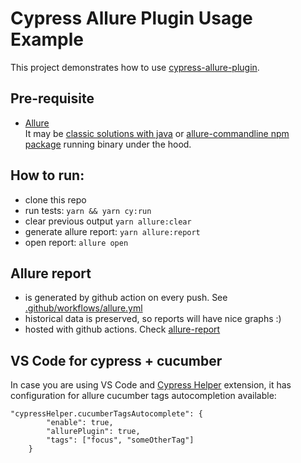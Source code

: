 # Cypress Allure Plugin Usage Example

This project demonstrates how to use [cypress-allure-plugin](https://github.com/Shelex/cypress-allure-plugin).

## Pre-requisite

-   [Allure](https://docs.qameta.io/allure/#_get_started)  
    It may be [classic solutions with java](https://github.com/allure-framework/allure2#download) or [allure-commandline npm package](https://www.npmjs.com/package/allure-commandline) running binary under the hood.

## How to run:

-   clone this repo
-   run tests: `yarn && yarn cy:run`
-   clear previous output `yarn allure:clear`
-   generate allure report: `yarn allure:report`
-   open report: `allure open`

## Allure report

-   is generated by github action on every push. See [.github/workflows/allure.yml](.github/workflows/allure.yml)
-   historical data is preserved, so reports will have nice graphs :)
-   hosted with github actions. Check [allure-report](https://shelex.github.io/cypress-allure-plugin-example/allure-report)

## VS Code for cypress + cucumber

In case you are using VS Code and [Cypress Helper](https://marketplace.visualstudio.com/items?itemName=Shelex.vscode-cy-helper) extension, it has configuration for allure cucumber tags autocompletion available:

```
"cypressHelper.cucumberTagsAutocomplete": {
        "enable": true,
        "allurePlugin": true,
        "tags": ["focus", "someOtherTag"]
    }
```
